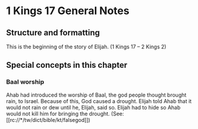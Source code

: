 # 1 Kings 17 General Notes
## Structure and formatting

This is the beginning of the story of Elijah. (1 Kings 17 – 2 Kings 2)

## Special concepts in this chapter

### Baal worship
Ahab had introduced the worship of Baal, the god people thought brought rain, to Israel. Because of this, God caused a drought. Elijah told Ahab that it would not rain or dew until he, Elijah, said so. Elijah had to hide so Ahab would not kill him for bringing the drought. (See: [[rc://*/tw/dict/bible/kt/falsegod]])